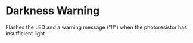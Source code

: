 # Darkness Warning

Flashes the LED and a warning message ("!!") when the photoresistor has insufficient light.
